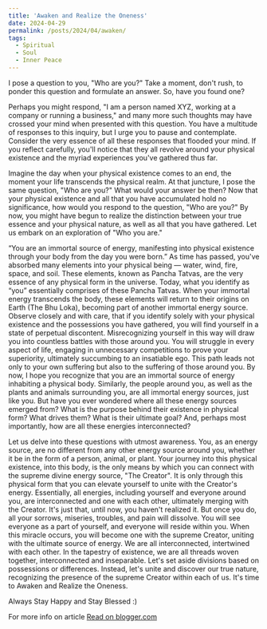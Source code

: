 ```yaml
---
title: 'Awaken and Realize the Oneness'
date: 2024-04-29
permalink: /posts/2024/04/awaken/
tags:
  - Spiritual
  - Soul
  - Inner Peace
---
```


I pose a question to you, "Who are you?" Take a moment, don't rush, to ponder this question and formulate an answer. So, have you found one? 

Perhaps you might respond, "I am a person named XYZ, working at a company or running a business," and many more such thoughts may have crossed your mind when presented with this question. You have a multitude of responses to this inquiry, but I urge you to pause and contemplate. Consider the very essence of all these responses that flooded your mind. If you reflect carefully, you'll notice that they all revolve around your physical existence and the myriad experiences you've gathered thus far. 

Imagine the day when your physical existence comes to an end, the moment your life transcends the physical realm. At that juncture, I pose the same question, "Who are you?" What would your answer be then? Now that your physical existence and all that you have accumulated hold no significance, how would you respond to the question, "Who are you?" By now, you might have begun to realize the distinction between your true essence and your physical nature, as well as all that you have gathered. Let us embark on an exploration of "Who you are."

“You are an immortal source of energy, manifesting into physical existence through your body from the day you were born.” As time has passed, you've absorbed many elements into your physical being — water, wind, fire, space, and soil. These elements, known as Pancha Tatvas, are the very essence of any physical form in the universe. Today, what you identify as “you” essentially comprises of these Pancha Tatvas. When your immortal energy transcends the body, these elements will return to their origins on Earth (The Bhu Loka), becoming part of another immortal energy source. Observe closely and with care, that if you identify solely with your physical existence and the possessions you have gathered, you will find yourself in a state of perpetual discontent. Misrecognizing yourself in this way will draw you into countless battles with those around you. You will struggle in every aspect of life, engaging in unnecessary competitions to prove your superiority, ultimately succumbing to an insatiable ego. This path leads not only to your own suffering but also to the suffering of those around you. By now, I hope you recognize that you are an immortal source of energy inhabiting a physical body. Similarly, the people around you, as well as the plants and animals surrounding you, are all immortal energy sources, just like you. But have you ever wondered where all these energy sources emerged from? What is the purpose behind their existence in physical form? What drives them? What is their ultimate goal? And, perhaps most importantly, how are all these energies interconnected? 

Let us delve into these questions with utmost awareness. You, as an energy source, are no different from any other energy source around you, whether it be in the form of a person, animal, or plant. Your journey into this physical existence, into this body, is the only means by which you can connect with the supreme divine energy source, "The Creator". It is only through this physical form that you can elevate yourself to unite with the Creator's energy. Essentially, all energies, including yourself and everyone around you, are interconnected and one with each other, ultimately merging with the Creator. It's just that, until now, you haven't realized it. But once you do, all your sorrows, miseries, troubles, and pain will dissolve. You will see everyone as a part of yourself, and everyone will reside within you. When this miracle occurs, you will become one with the supreme Creator, uniting with the ultimate source of energy. We are all interconnected, intertwined with each other. In the tapestry of existence, we are all threads woven together, interconnected and inseparable. Let's set aside divisions based on possessions or differences. Instead, let's unite and discover our true nature, recognizing the presence of the supreme Creator within each of us. It's time to Awaken and Realize the Oneness.

Always Stay Happy and Stay Blessed :)

For more info on article [Read on blogger.com](https://awaken2realize.blogspot.com/2024/04/awaken-and-realize-oneness.html)